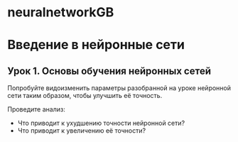 # neuralnetworkGB
# Введение в нейронные сети

## Урок 1. Основы обучения нейронных сетей

Попробуйте видоизменить параметры разобранной на уроке нейронной сети таким образом, чтобы улучшить её точность.

Проведите анализ:
- Что приводит к ухудшению точности нейронной сети?
- Что приводит к увеличению её точности?
